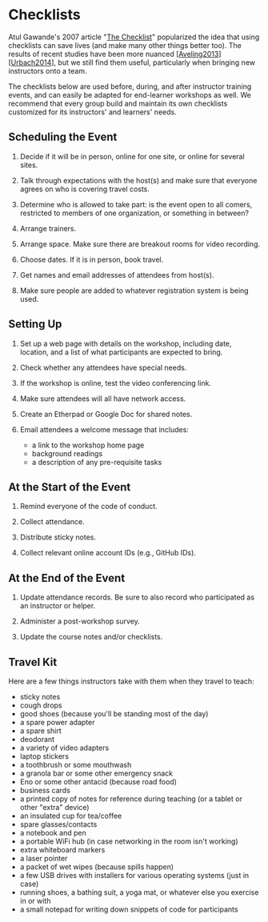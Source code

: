 # Checklists

Atul Gawande's 2007 article "[The Checklist][gawande-checklist]"
popularized the idea that using checklists can save lives (and make
many other things better too).  The results of recent studies have
been more nuanced [[Aveling2013](biblio.md#aveling-checklists)]
[[Urbach2014](biblio.md#urbach-checklists)], but we still find them
useful, particularly when bringing new instructors onto a team.

The checklists below are used before, during, and after instructor
training events, and can easily be adapted for end-learner workshops
as well.  We recommend that every group build and maintain its own
checklists customized for its instructors' and learners' needs.

## Scheduling the Event

1.  Decide if it will be in person, online for one site, or online for
    several sites.

1.  Talk through expectations with the host(s) and make sure that
    everyone agrees on who is covering travel costs.

1.  Determine who is allowed to take part: is the event open to all
    comers, restricted to members of one organization, or something in
    between?

1.  Arrange trainers.

1.  Arrange space.
    Make sure there are breakout rooms for video recording.

1.  Choose dates.
    If it is in person, book travel.

1.  Get names and email addresses of attendees from host(s).

1.  Make sure people are added to whatever registration system is
    being used.

## Setting Up

1.  Set up a web page with details on the workshop, including date,
    location, and a list of what participants are expected to bring.

1.  Check whether any attendees have special needs.

1.  If the workshop is online, test the video conferencing link.

1.  Make sure attendees will all have network access.

1.  Create an Etherpad or Google Doc for shared notes.

1.  Email attendees a welcome message that includes:
    *   a link to the workshop home page
    *   background readings
    *   a description of any pre-requisite tasks

## At the Start of the Event

1.  Remind everyone of the code of conduct.

1.  Collect attendance.

1.  Distribute sticky notes.

1.  Collect relevant online account IDs (e.g., GitHub IDs).

## At the End of the Event

1.  Update attendance records.  Be sure to also record who
    participated as an instructor or helper.

1.  Administer a post-workshop survey.

1.  Update the course notes and/or checklists.

## Travel Kit

Here are a few things instructors take with them when they travel to
teach:

*   sticky notes
*   cough drops
*   good shoes
    (because you'll be standing most of the day)
*   a spare power adapter
*   a spare shirt
*   deodorant
*   a variety of video adapters
*   laptop stickers
*   a toothbrush or some mouthwash
*   a granola bar or some other emergency snack
*   Eno or some other antacid (because road food)
*   business cards
*   a printed copy of notes for reference during teaching
    (or a tablet or other "extra" device)
*   an insulated cup for tea/coffee
*   spare glasses/contacts
*   a notebook and pen
*   a portable WiFi hub
    (in case networking in the room isn't working)
*   extra whiteboard markers
*   a laser pointer
*   a packet of wet wipes
    (because spills happen)
*   a few USB drives with installers for various operating systems
    (just in case)
*   running shoes, a bathing suit, a yoga mat, or whatever else you exercise in or with
*   a small notepad for writing down snippets of code for participants

[gawande-checklist]: http://www.newyorker.com/magazine/2007/12/10/the-checklist
